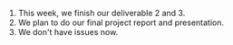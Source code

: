 1. This week, we finish our deliverable 2 and 3.
2. We plan to do our final project report and presentation.
3. We don't have issues now.
